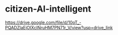 # citizen-AI-intelligent
https://drive.google.com/file/d/10oT_-PQADZlaEjOIXcINruHM7PN71r_V/view?usp=drive_link
